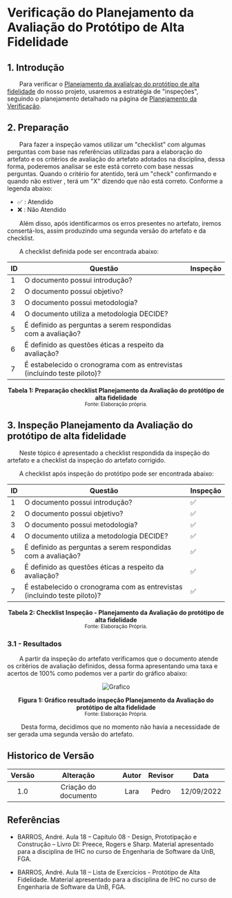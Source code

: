 # Verificação do Planejamento da Avaliação do Protótipo de Alta Fidelidade

## 1. Introdução

&emsp;&emsp;Para verificar o [Planejamento da avalialçao do protótipo de alta fidelidade](../prototipoAltaFidelidade/planejamentoAvaliacaoPrototipoAlta.md) do nosso projeto, usaremos a estratégia de "inspeções", seguindo o planejamento detalhado na página de [Planejamento da Verificação](../verificacao/planejamento.md).

## 2. Preparação

&emsp;&emsp;Para fazer a inspeção vamos utilizar um "checklist" com algumas perguntas com base nas referências utilizadas para a elaboração do artefato e os critérios de avaliação do artefato adotados na disciplina, dessa forma, poderemos analisar se este está correto com base nessas perguntas. Quando o critério for atentido, terá um "check" confirmando e quando não estiver , terá um "X" dizendo que não está correto. Conforme a legenda abaixo:

- ✅ : Atendido
- ❌ : Não Atendido

&emsp;&emsp;Além disso, após identificarmos os erros presentes no artefato, iremos consertá-los, assim produzindo uma segunda versão do artefato e da checklist.

&emsp;&emsp;A checklist definida pode ser encontrada abaixo:

<center>

|ID|Questão| Inspeção |
|-----------|-------------|-------------|
| 1 | O documento possui introdução? |  |
| 2 | O documento possui objetivo? |  |
| 3 | O documento possui metodologia? |  |
| 4 | O documento utiliza a metodologia DECIDE? |  |
| 5 | É definido as perguntas a serem respondidas com a avaliação? |  |
| 6 | É definido as questões éticas a respeito da avaliação? |  |
| 7 | É estabelecido o cronograma com as entrevistas (incluindo teste piloto)? | |

</center>

<figcaption align='center'>
    <b>Tabela 1: Preparação checklist Planejamento da Avaliação do protótipo de alta fidelidade</b>
    <br><small> Fonte: Elaboração própria.</small>
</figcaption>


## 3. Inspeção Planejamento da Avaliação do protótipo de alta fidelidade
  
&emsp;&emsp;Neste tópico é apresentado a checklist respondida da inspeção do artefato e a checklist da inspeção do artefato corrigido.   

&emsp;&emsp;A checklist após inspeção do protótipo pode ser encontrada abaixo:

<center>

|ID|Questão| Inspeção |
|-----------|-------------|-------------|
| 1 | O documento possui introdução? | ✅ |
| 2 | O documento possui objetivo? | ✅ |
| 3 | O documento possui metodologia? | ✅ |
| 4 | O documento utiliza a metodologia DECIDE? | ✅ |
| 5 | É definido as perguntas a serem respondidas com a avaliação? | ✅ |
| 6 | É definido as questões éticas a respeito da avaliação? | ✅ |
| 7 | É estabelecido o cronograma com as entrevistas (incluindo teste piloto)? | ✅ |

</center>

<figcaption align='center'>
    <b>Tabela 2: Checklist Inspeção - Planejamento da Avaliação do protótipo de alta fidelidade </b>
    <br><small> Fonte: Elaboração Própria.</small>
</figcaption>

### 3.1 - Resultados

&emsp;&emsp;A partir da inspeção do artefato verificamos que o documento atende os critérios de avaliação definidos, dessa forma apresentando uma taxa e acertos de 100% como podemos ver a partir do gráfico abaixo:

<center>

![Grafico](../../assets/graficosVerificacao/grafico2_protoAlta.png)

</center>

<figcaption align='center'>
    <b>Figura 1: Gráfico resultado inspeção Planejamento da Avaliação do protótipo de alta fidelidade</b>
    <br><small> Fonte: Elaboração Própria.</small>
</figcaption>

&emsp;&emsp; Desta forma, decidimos que no momento não havia a necessidade de ser gerada uma segunda versão do artefato.

## Historico de Versão 

|    Versão    | Alteração | Autor | Revisor | Data |
| :----------: | :-------: | :---: | :-----: | :--: |
| 1.0 | Criação do documento | Lara | Pedro | 12/09/2022 |

## Referências

- BARROS, André. Aula 18 – Capítulo 08 - Design, Prototipação e Construção – Livro DI: Preece, Rogers e Sharp. Material apresentado para a disciplina de IHC no curso de Engenharia de Software da UnB, FGA.

- BARROS, André. Aula 18 – Lista de Exercícios - Protótipo de Alta Fidelidade. Material apresentado para a disciplina de IHC no curso de Engenharia de Software da UnB, FGA.